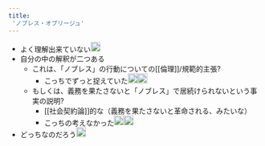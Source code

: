 ```yaml
---
title:
 'ノブレス・オブリージュ'
---
```


- よく理解出来ていない<img src='https://scrapbox.io/api/pages/blu3mo-public/blu3mo/icon' alt='blu3mo.icon' height="19.5"/>
- 自分の中の解釈が二つある
    - これは、「ノブレス」の行動についての[[倫理]]/規範的主張?
        - こっちでずっと捉えていた<img src='https://scrapbox.io/api/pages/blu3mo-public/rickshinmi/icon' alt='rickshinmi.icon' height="19.5"/><img src='https://scrapbox.io/api/pages/blu3mo-public/kaya/icon' alt='kaya.icon' height="19.5"/>
    - もしくは、義務を果たさないと「ノブレス」で居続けられないという事実の説明?
        - [[社会契約論]]的な（義務を果たさないと革命される、みたいな）
        - こっちの考えなかった<img src='https://scrapbox.io/api/pages/blu3mo-public/tkgshn/icon' alt='tkgshn.icon' height="19.5"/><img src='https://scrapbox.io/api/pages/blu3mo-public/tkgshn/icon' alt='tkgshn.icon' height="19.5"/>
- どっちなのだろう<img src='https://scrapbox.io/api/pages/blu3mo-public/blu3mo/icon' alt='blu3mo.icon' height="19.5"/>


